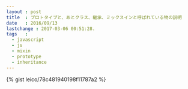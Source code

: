 ```yaml
---
layout : post
title  : プロトタイプと、あとクラス、継承、ミックスインと呼ばれている物の説明
date   : 2016/09/13
lastchange : 2017-03-06 00:51:28.
tags   :
  - javascript
  - js
  - mixin
  - prototype
  - inheritance
---
```


{% gist leico/78c481940198f11787a2 %}
